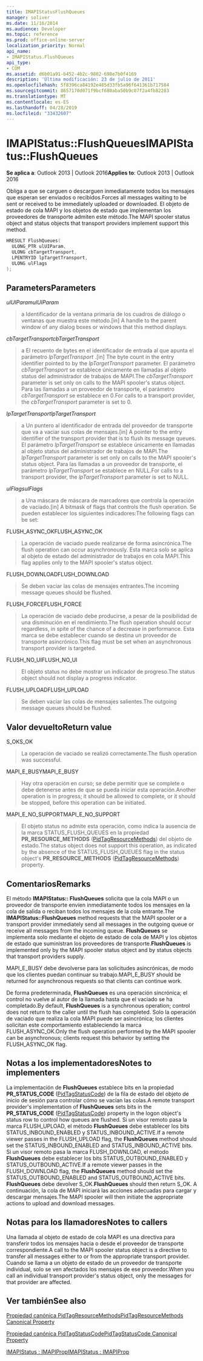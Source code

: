 ```yaml
---
title: IMAPIStatusFlushQueues
manager: soliver
ms.date: 11/16/2014
ms.audience: Developer
ms.topic: reference
ms.prod: office-online-server
localization_priority: Normal
api_name:
- IMAPIStatus.FlushQueues
api_type:
- COM
ms.assetid: d6b01a91-b452-4b2c-9802-698e7b0f4169
description: 'Última modificación: 23 de julio de 2011'
ms.openlocfilehash: 5f8396ca84192e485d33fb5a96f641361b717584
ms.sourcegitcommit: 8657170d071f9bcf680aba50b9c07f2a4fb82283
ms.translationtype: MT
ms.contentlocale: es-ES
ms.lasthandoff: 04/28/2019
ms.locfileid: "33432607"
---
```

# <a name="imapistatusflushqueues"></a><span data-ttu-id="8d163-103">IMAPIStatus::FlushQueues</span><span class="sxs-lookup"><span data-stu-id="8d163-103">IMAPIStatus::FlushQueues</span></span>

  
  
<span data-ttu-id="8d163-104">**Se aplica a**: Outlook 2013 | Outlook 2016</span><span class="sxs-lookup"><span data-stu-id="8d163-104">**Applies to**: Outlook 2013 | Outlook 2016</span></span> 
  
<span data-ttu-id="8d163-105">Obliga a que se carguen o descarguen inmediatamente todos los mensajes que esperan ser enviados o recibidos.</span><span class="sxs-lookup"><span data-stu-id="8d163-105">Forces all messages waiting to be sent or received to be immediately uploaded or downloaded.</span></span> <span data-ttu-id="8d163-106">El objeto de estado de cola MAPI y los objetos de estado que implementan los proveedores de transporte admiten este método.</span><span class="sxs-lookup"><span data-stu-id="8d163-106">The MAPI spooler status object and status objects that transport providers implement support this method.</span></span>
  
```cpp
HRESULT FlushQueues(
  ULONG_PTR ulUIParam,
  ULONG cbTargetTransport,
  LPENTRYID lpTargetTransport,
  ULONG ulFlags
);
```

## <a name="parameters"></a><span data-ttu-id="8d163-107">Parameters</span><span class="sxs-lookup"><span data-stu-id="8d163-107">Parameters</span></span>

 <span data-ttu-id="8d163-108">_ulUIParam_</span><span class="sxs-lookup"><span data-stu-id="8d163-108">_ulUIParam_</span></span>
  
> <span data-ttu-id="8d163-109">a Identificador de la ventana primaria de los cuadros de diálogo o ventanas que muestra este método.</span><span class="sxs-lookup"><span data-stu-id="8d163-109">[in] A handle to the parent window of any dialog boxes or windows that this method displays.</span></span>
    
 <span data-ttu-id="8d163-110">_cbTargetTransport_</span><span class="sxs-lookup"><span data-stu-id="8d163-110">_cbTargetTransport_</span></span>
  
> <span data-ttu-id="8d163-111">a El recuento de bytes en el identificador de entrada al que apunta el parámetro _lpTargetTransport_ .</span><span class="sxs-lookup"><span data-stu-id="8d163-111">[in] The byte count in the entry identifier pointed to by the  _lpTargetTransport_ parameter.</span></span> <span data-ttu-id="8d163-112">El parámetro _cbTargetTransport_ se establece únicamente en llamadas al objeto status del administrador de trabajos de MAPI.</span><span class="sxs-lookup"><span data-stu-id="8d163-112">The  _cbTargetTransport_ parameter is set only on calls to the MAPI spooler's status object.</span></span> <span data-ttu-id="8d163-113">Para las llamadas a un proveedor de transporte, el parámetro _cbTargetTransport_ se establece en 0.</span><span class="sxs-lookup"><span data-stu-id="8d163-113">For calls to a transport provider, the  _cbTargetTransport_ parameter is set to 0.</span></span> 
    
 <span data-ttu-id="8d163-114">_lpTargetTransport_</span><span class="sxs-lookup"><span data-stu-id="8d163-114">_lpTargetTransport_</span></span>
  
> <span data-ttu-id="8d163-115">a Un puntero al identificador de entrada del proveedor de transporte que va a vaciar sus colas de mensajes.</span><span class="sxs-lookup"><span data-stu-id="8d163-115">[in] A pointer to the entry identifier of the transport provider that is to flush its message queues.</span></span> <span data-ttu-id="8d163-116">El parámetro _lpTargetTransport_ se establece únicamente en llamadas al objeto status del administrador de trabajos de MAPI.</span><span class="sxs-lookup"><span data-stu-id="8d163-116">The  _lpTargetTransport_ parameter is set only on calls to the MAPI spooler's status object.</span></span> <span data-ttu-id="8d163-117">Para las llamadas a un proveedor de transporte, el parámetro _lpTargetTransport_ se establece en NULL.</span><span class="sxs-lookup"><span data-stu-id="8d163-117">For calls to a transport provider, the  _lpTargetTransport_ parameter is set to NULL.</span></span> 
    
 <span data-ttu-id="8d163-118">_ulFlags_</span><span class="sxs-lookup"><span data-stu-id="8d163-118">_ulFlags_</span></span>
  
> <span data-ttu-id="8d163-119">a Una máscara de máscara de marcadores que controla la operación de vaciado.</span><span class="sxs-lookup"><span data-stu-id="8d163-119">[in] A bitmask of flags that controls the flush operation.</span></span> <span data-ttu-id="8d163-120">Se pueden establecer los siguientes indicadores:</span><span class="sxs-lookup"><span data-stu-id="8d163-120">The following flags can be set:</span></span>
    
<span data-ttu-id="8d163-121">FLUSH_ASYNC_OK</span><span class="sxs-lookup"><span data-stu-id="8d163-121">FLUSH_ASYNC_OK</span></span> 
  
> <span data-ttu-id="8d163-122">La operación de vaciado puede realizarse de forma asincrónica.</span><span class="sxs-lookup"><span data-stu-id="8d163-122">The flush operation can occur asynchronously.</span></span> <span data-ttu-id="8d163-123">Esta marca solo se aplica al objeto de estado del administrador de trabajos en cola MAPI.</span><span class="sxs-lookup"><span data-stu-id="8d163-123">This flag applies only to the MAPI spooler's status object.</span></span> 
    
<span data-ttu-id="8d163-124">FLUSH_DOWNLOAD</span><span class="sxs-lookup"><span data-stu-id="8d163-124">FLUSH_DOWNLOAD</span></span> 
  
> <span data-ttu-id="8d163-125">Se deben vaciar las colas de mensajes entrantes.</span><span class="sxs-lookup"><span data-stu-id="8d163-125">The incoming message queues should be flushed.</span></span>
    
<span data-ttu-id="8d163-126">FLUSH_FORCE</span><span class="sxs-lookup"><span data-stu-id="8d163-126">FLUSH_FORCE</span></span> 
  
> <span data-ttu-id="8d163-127">La operación de vaciado debe producirse, a pesar de la posibilidad de una disminución en el rendimiento.</span><span class="sxs-lookup"><span data-stu-id="8d163-127">The flush operation should occur regardless, in spite of the chance of a decrease in performance.</span></span> <span data-ttu-id="8d163-128">Esta marca se debe establecer cuando se destina un proveedor de transporte asincrónico.</span><span class="sxs-lookup"><span data-stu-id="8d163-128">This flag must be set when an asynchronous transport provider is targeted.</span></span>
    
<span data-ttu-id="8d163-129">FLUSH_NO_UI</span><span class="sxs-lookup"><span data-stu-id="8d163-129">FLUSH_NO_UI</span></span> 
  
> <span data-ttu-id="8d163-130">El objeto status no debe mostrar un indicador de progreso.</span><span class="sxs-lookup"><span data-stu-id="8d163-130">The status object should not display a progress indicator.</span></span>
    
<span data-ttu-id="8d163-131">FLUSH_UPLOAD</span><span class="sxs-lookup"><span data-stu-id="8d163-131">FLUSH_UPLOAD</span></span> 
  
> <span data-ttu-id="8d163-132">Se deben vaciar las colas de mensajes salientes.</span><span class="sxs-lookup"><span data-stu-id="8d163-132">The outgoing message queues should be flushed.</span></span>
    
## <a name="return-value"></a><span data-ttu-id="8d163-133">Valor devuelto</span><span class="sxs-lookup"><span data-stu-id="8d163-133">Return value</span></span>

<span data-ttu-id="8d163-134">S_OK</span><span class="sxs-lookup"><span data-stu-id="8d163-134">S_OK</span></span> 
  
> <span data-ttu-id="8d163-135">La operación de vaciado se realizó correctamente.</span><span class="sxs-lookup"><span data-stu-id="8d163-135">The flush operation was successful.</span></span>
    
<span data-ttu-id="8d163-136">MAPI_E_BUSY</span><span class="sxs-lookup"><span data-stu-id="8d163-136">MAPI_E_BUSY</span></span> 
  
> <span data-ttu-id="8d163-137">Hay otra operación en curso; se debe permitir que se complete o debe detenerse antes de que se pueda iniciar esta operación.</span><span class="sxs-lookup"><span data-stu-id="8d163-137">Another operation is in progress; it should be allowed to complete, or it should be stopped, before this operation can be initiated.</span></span>
    
<span data-ttu-id="8d163-138">MAPI_E_NO_SUPPORT</span><span class="sxs-lookup"><span data-stu-id="8d163-138">MAPI_E_NO_SUPPORT</span></span> 
  
> <span data-ttu-id="8d163-139">El objeto status no admite esta operación, como indica la ausencia de la marca STATUS_FLUSH_QUEUES en la propiedad **PR_RESOURCE_METHODS** ([PidTagResourceMethods](pidtagresourcemethods-canonical-property.md)) del objeto de estado.</span><span class="sxs-lookup"><span data-stu-id="8d163-139">The status object does not support this operation, as indicated by the absence of the STATUS_FLUSH_QUEUES flag in the status object's **PR_RESOURCE_METHODS** ([PidTagResourceMethods](pidtagresourcemethods-canonical-property.md)) property.</span></span>
    
## <a name="remarks"></a><span data-ttu-id="8d163-140">Comentarios</span><span class="sxs-lookup"><span data-stu-id="8d163-140">Remarks</span></span>

<span data-ttu-id="8d163-141">El método **IMAPIStatus:: FlushQueues** solicita que la cola MAPI o un proveedor de transporte envíen inmediatamente todos los mensajes en la cola de salida o reciban todos los mensajes de la cola entrante.</span><span class="sxs-lookup"><span data-stu-id="8d163-141">The **IMAPIStatus::FlushQueues** method requests that the MAPI spooler or a transport provider immediately send all messages in the outgoing queue or receive all messages from the incoming queue.</span></span> <span data-ttu-id="8d163-142">**FlushQueues** se implementa solo mediante el objeto de estado de cola de MAPI y los objetos de estado que suministran los proveedores de transporte.</span><span class="sxs-lookup"><span data-stu-id="8d163-142">**FlushQueues** is implemented only by the MAPI spooler status object and by status objects that transport providers supply.</span></span> 
  
<span data-ttu-id="8d163-143">MAPI_E_BUSY debe devolverse para las solicitudes asincrónicas, de modo que los clientes puedan continuar su trabajo.</span><span class="sxs-lookup"><span data-stu-id="8d163-143">MAPI_E_BUSY should be returned for asynchronous requests so that clients can continue work.</span></span> 
  
<span data-ttu-id="8d163-144">De forma predeterminada, **FlushQueues** es una operación sincrónica; el control no vuelve al autor de la llamada hasta que el vaciado se ha completado.</span><span class="sxs-lookup"><span data-stu-id="8d163-144">By default, **FlushQueues** is a synchronous operation; control does not return to the caller until the flush has completed.</span></span> <span data-ttu-id="8d163-145">Solo la operación de vaciado que realiza la cola MAPI puede ser asincrónica; los clientes solicitan este comportamiento estableciendo la marca FLUSH_ASYNC_OK.</span><span class="sxs-lookup"><span data-stu-id="8d163-145">Only the flush operation performed by the MAPI spooler can be asynchronous; clients request this behavior by setting the FLUSH_ASYNC_OK flag.</span></span> 
  
## <a name="notes-to-implementers"></a><span data-ttu-id="8d163-146">Notas a los implementadores</span><span class="sxs-lookup"><span data-stu-id="8d163-146">Notes to implementers</span></span>

<span data-ttu-id="8d163-147">La implementación de **FlushQueues** establece bits en la propiedad **PR_STATUS_CODE** ([PidTagStatusCode](pidtagstatuscode-canonical-property.md)) de la fila de estado del objeto de inicio de sesión para controlar cómo se vacían las colas.</span><span class="sxs-lookup"><span data-stu-id="8d163-147">A remote transport provider's implementation of **FlushQueues** sets bits in the **PR_STATUS_CODE** ([PidTagStatusCode](pidtagstatuscode-canonical-property.md)) property in the logon object's status row to control how queues are flushed.</span></span> <span data-ttu-id="8d163-148">Si un visor remoto pasa la marca FLUSH_UPLOAD, el método **FlushQueues** debe establecer los bits STATUS_INBOUND_ENABLED y STATUS_INBOUND_ACTIVE.</span><span class="sxs-lookup"><span data-stu-id="8d163-148">If a remote viewer passes in the FLUSH_UPLOAD flag, the **FlushQueues** method should set the STATUS_INBOUND_ENABLED and STATUS_INBOUND_ACTIVE bits.</span></span> <span data-ttu-id="8d163-149">Si un visor remoto pasa la marca FLUSH_DOWNLOAD, el método **FlushQueues** debe establecer los bits STATUS_OUTBOUND_ENABLED y STATUS_OUTBOUND_ACTIVE.</span><span class="sxs-lookup"><span data-stu-id="8d163-149">If a remote viewer passes in the FLUSH_DOWNLOAD flag, the **FlushQueues** method should set the STATUS_OUTBOUND_ENABLED and STATUS_OUTBOUND_ACTIVE bits.</span></span> <span data-ttu-id="8d163-150">**FlushQueues** debe devolver S_OK.</span><span class="sxs-lookup"><span data-stu-id="8d163-150">**FlushQueues** should then return S_OK.</span></span> <span data-ttu-id="8d163-151">A continuación, la cola de MAPI iniciará las acciones adecuadas para cargar y descargar mensajes.</span><span class="sxs-lookup"><span data-stu-id="8d163-151">The MAPI spooler will then initiate the appropriate actions to upload and download messages.</span></span> 
  
## <a name="notes-to-callers"></a><span data-ttu-id="8d163-152">Notas para los llamadores</span><span class="sxs-lookup"><span data-stu-id="8d163-152">Notes to callers</span></span>

<span data-ttu-id="8d163-153">Una llamada al objeto de estado de cola MAPI es una directiva para transferir todos los mensajes hacia o desde el proveedor de transporte correspondiente.</span><span class="sxs-lookup"><span data-stu-id="8d163-153">A call to the MAPI spooler status object is a directive to transfer all messages either to or from the appropriate transport provider.</span></span> <span data-ttu-id="8d163-154">Cuando se llama a un objeto de estado de un proveedor de transporte individual, solo se ven afectados los mensajes de ese proveedor.</span><span class="sxs-lookup"><span data-stu-id="8d163-154">When you call an individual transport provider's status object, only the messages for that provider are affected.</span></span>
  
## <a name="see-also"></a><span data-ttu-id="8d163-155">Ver también</span><span class="sxs-lookup"><span data-stu-id="8d163-155">See also</span></span>



[<span data-ttu-id="8d163-156">Propiedad canónica PidTagResourceMethods</span><span class="sxs-lookup"><span data-stu-id="8d163-156">PidTagResourceMethods Canonical Property</span></span>](pidtagresourcemethods-canonical-property.md)
  
[<span data-ttu-id="8d163-157">Propiedad canónica PidTagStatusCode</span><span class="sxs-lookup"><span data-stu-id="8d163-157">PidTagStatusCode Canonical Property</span></span>](pidtagstatuscode-canonical-property.md)
  
[<span data-ttu-id="8d163-158">IMAPIStatus : IMAPIProp</span><span class="sxs-lookup"><span data-stu-id="8d163-158">IMAPIStatus : IMAPIProp</span></span>](imapistatusimapiprop.md)

